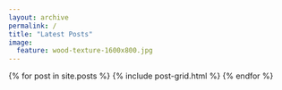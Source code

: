 ```yaml
---
layout: archive
permalink: /
title: "Latest Posts"
image:
  feature: wood-texture-1600x800.jpg
---
```


<div class="tiles">
{% for post in site.posts %}
	{% include post-grid.html %}
{% endfor %}
</div><!-- /.tiles -->
